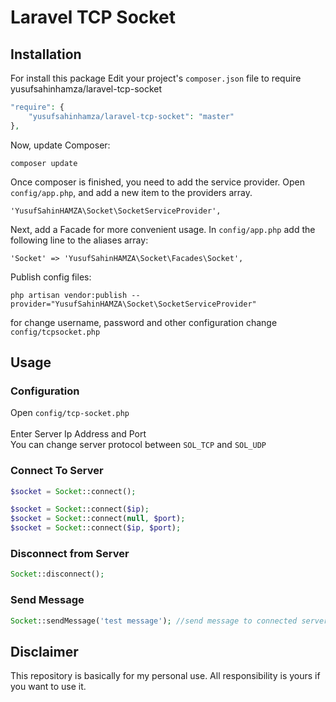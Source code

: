 Laravel TCP Socket
==========

Installation
------------
For install this package Edit your project's ```composer.json``` file to require yusufsahinhamza/laravel-tcp-socket

```php
"require": {
    "yusufsahinhamza/laravel-tcp-socket": "master"
},
```
Now, update Composer:
```
composer update
```
Once composer is finished, you need to add the service provider. Open ```config/app.php```, and add a new item to the providers array.
```
'YusufSahinHAMZA\Socket\SocketServiceProvider',
```
Next, add a Facade for more convenient usage. In ```config/app.php``` add the following line to the aliases array:
```
'Socket' => 'YusufSahinHAMZA\Socket\Facades\Socket',
```
Publish config files:
```
php artisan vendor:publish --provider="YusufSahinHAMZA\Socket\SocketServiceProvider"
```
for change username, password and other configuration change ```config/tcpsocket.php```

Usage
-----

### Configuration
Open ```config/tcp-socket.php```<br/>
<br />
Enter Server Ip Address and Port
<br />
You can change server protocol between ```SOL_TCP``` and ```SOL_UDP```

### Connect To Server
```php
$socket = Socket::connect();

$socket = Socket::connect($ip);
$socket = Socket::connect(null, $port);
$socket = Socket::connect($ip, $port);
```

### Disconnect from Server
```php
Socket::disconnect();
```

### Send Message
```php
Socket::sendMessage('test message'); //send message to connected server
```

Disclaimer
-----

This repository is basically for my personal use. All responsibility is yours if you want to use it.
